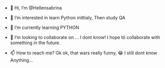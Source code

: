 - 👋 Hi, I’m @Hellensabrina
- 👀 I’m interested in learn Python inittialy, Then study QA
- 🌱 I’m currently learning PYTHON
- 💞️ I’m looking to collaborate on ... I dont know! I hope tô collaborate with something in the future.

- 📫 How to reach me? Ok ok, that wars really funny, 😂 I still dont know Anything...

<!---
Hellensabrina/Hellensabrina is a ✨ special ✨ repository because its `README.md` (this file) appears on your GitHub profile.
You can click the Preview link to take a look at your changes.
--->
